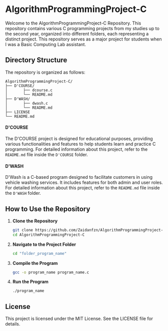 # AlgorithmProgrammingProject-C

Welcome to the AlgorithmProgrammingProject-C Repository. This repository contains various C programming projects from my studies up to the second year, organized into different folders, each representing a distinct project. This repository serves as a major project for students when I was a Basic Computing Lab assistant.

## Directory Structure

The repository is organized as follows:
```
AlgorithmProgrammingProject-C/
├── D'COURSE/
│       ├── dcourse.c
│       └── README.md
├── D'WASH/
│       ├── dwash.c
│       └── README.md
├── LICENSE
└── README.md
```

#### D'COURSE

The D'COURSE project is designed for educational purposes, providing various functionalities and features to help students learn and practice C programming. For detailed information about this project, refer to the `README.md` file inside the `D'COURSE` folder.

#### D'WASH

D'Wash is a C-based program designed to facilitate customers in using vehicle washing services. It includes features for both admin and user roles. For detailed information about this project, refer to the `README.md` file inside the `D'WASH` folder.

## How to Use the Repository

1. **Clone the Repository**

   ```sh
   git clone https://github.com/Zaidanfzn/AlgorithmProgrammingProject-C.git
   cd AlgorithmProgrammingProject-C

2. **Navigate to the Project Folder**

    ```sh
   cd "folder_program_name"

4. **Compile the Program**

    ```sh
   gcc -o program_name program_name.c

6. **Run the Program**
   ```sh
   ./program_name

## License
This project is licensed under the MIT License. See the LICENSE file for details.

